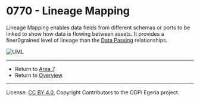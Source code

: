 <!-- SPDX-License-Identifier: CC-BY-4.0 -->
<!-- Copyright Contributors to the ODPi Egeria project 2020. -->


# 0770 - Lineage Mapping

Lineage Mapping enables data fields from different schemas or ports to be linked to show how data is
flowing between assets.  It provides a finer0grained level of lineage
than the [Data Passing](0750-Data-Passing.md) relationships.

![UML](0770-Lineage-Mapping.png#pagewidth)


---

* Return to [Area 7](Area-7-models.md).
* Return to [Overview](.).

----
License: [CC BY 4.0](https://creativecommons.org/licenses/by/4.0/),
Copyright Contributors to the ODPi Egeria project.